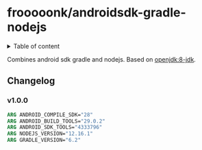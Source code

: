 # frooooonk/androidsdk-gradle-nodejs

<details>
<summary>Table of content</summary>
<!-- TOC depthFrom:2 -->

- [Changelog](#changelog)
  - [v1.0.0](#v100)

<!-- /TOC -->
</details>

Combines android sdk gradle and nodejs.
Based on [openjdk:8-jdk].

## Changelog

### v1.0.0

```dockerfile
ARG ANDROID_COMPILE_SDK="28"
ARG ANDROID_BUILD_TOOLS="29.0.2"
ARG ANDROID_SDK_TOOLS="4333796"
ARG NODEJS_VERSION="12.16.1"
ARG GRADLE_VERSION="6.2"
```

[openjdk:8-jdk]: https://hub.docker.com/layers/openjdk/library/openjdk/8-jdk/images/sha256-c97da5d8034c364a3cc5ef02b6ca32febf4c777e42e5b1291079fe3271e4cff7?context=explore
